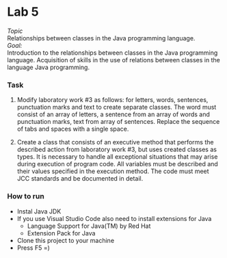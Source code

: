 # Lab 5

_Topic_<br>
Relationships between classes in the Java programming language.<br>
_Goal:_<br>
Introduction to the relationships between classes in the Java programming language.
Acquisition of skills in the use of relations between classes in the language
Java programming.

### Task

1. Modify laboratory work #3 as follows: for letters, words,
   sentences, punctuation marks and text to create separate classes. The word must
   consist of an array of letters, a sentence from an array of words and punctuation marks, text from
   array of sentences. Replace the sequence of tabs and spaces with a single space.

2. Create a class that consists of an executive method that performs the described
   action from laboratory work #3, but uses created classes as types.
   It is necessary to handle all exceptional situations that may arise during
   execution of program code. All variables must be described and their values
   specified in the execution method. The code must meet JCC standards and be
   documented in detail.

### How to run

- Instal Java JDK
- If you use Visual Studio Code also need to install extensions for Java
  - Language Support for Java(TM) by Red Hat
  - Extension Pack for Java
- Clone this project to your machine
- Press F5 =)
